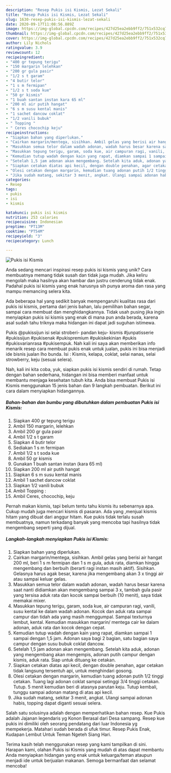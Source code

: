 ```yaml
---
description: "Resep Pukis isi Kismis, Lezat Sekali"
title: "Resep Pukis isi Kismis, Lezat Sekali"
slug: 1630-resep-pukis-isi-kismis-lezat-sekali
date: 2020-09-17T11:08:56.889Z
image: https://img-global.cpcdn.com/recipes/427d25ea2ebb9ff2/751x532cq70/pukis-isi-kismis-foto-resep-utama.jpg
thumbnail: https://img-global.cpcdn.com/recipes/427d25ea2ebb9ff2/751x532cq70/pukis-isi-kismis-foto-resep-utama.jpg
cover: https://img-global.cpcdn.com/recipes/427d25ea2ebb9ff2/751x532cq70/pukis-isi-kismis-foto-resep-utama.jpg
author: Lily Nichols
ratingvalue: 3.9
reviewcount: 12
recipeingredient:
- "400 gr tepung terigu"
- "150 margarin lelehkan"
- "200 gr gula pasir"
- "1/2 s t garam"
- "4 butir telor"
- "1 s m fermipan"
- "1/2 s t soda kue"
- "50 gr kismis"
- "1 buah santan instan kara 65 ml"
- "200 ml air putih hangat"
- "6 s m susu kental manis"
- "1 sachet dancow coklat"
- "1/2 vanili bubuk"
- " Topping "
- " Ceres chocochip keju"
recipeinstructions:
- "Siapkan bahan yang diperlukan."
- "Cairkan margarin/mentega, sisihkan. Ambil gelas yang berisi air hangat 200 ml, beri 1 s m fermipan dan 1 s m gula, aduk rata, diamkan hingga mengembang dan berbuih (berarti ragi instan masih aktif). Sisihkan. Gelasnya harus agak besar, karena jika mengembang akan 3 x tinggi air atau sampai keluar gelas."
- "Masukkan semua telor dalam wadah adonan, wadah harus besar karena saat nanti didiamkan akan mengembang sampai 3 x, tambah gula pasir yang tersisa aduk rata dan kocok sampai berbuih (10 menit), saya tidak memakai mixer."
- "Masukkan tepung terigu, garam, soda kue, air campuran ragi, vanili, susu kental ke dalam wadah adonan. Kocok dan aduk rata sampai campur dan tidah ada yang masih menggumpal. Sampai texturnya lembut, kental. Kemudian masukkan margarin/ mentega cair ke dalam adonan, aduk rata dan kocok dengan cepat."
- "Kemudian tutup wadah dengan kain yang rapat, diamkan sampai 1 sampai dengan 1,5 jam. Adonan saya bagi 2 bagian, satu bagian saya campur dengan susu bubuk coklat dancow."
- "Setelah 1,5 jam adonan akan mengembang. Setelah kita aduk, adonan yang mengembang akan mengempis, adonan putih campur dengan kismis, aduk rata. Siap untuk dituang ke cetakan."
- "Siapkan cetakan diatas api kecil, dengan double penahan, agar cetakan tidak langsung tersentuh api, untuk menghindari gosong."
- "Olesi cetakan dengan margarin, kemudian tuang adonan putih 1/2 tinggi cetakan. Tuang lagi adonan coklat sampai setinggi 3/4 tinggi cetakan. Tutup. 5 menit kemudian beri di atasnya parutan keju. Tutup kembali, tunggu sampai adonan matang di atas api kecil."
- "Jika sudah matang, sekitar 3 menit, angkat. Ulangi sampai adonan habis, topping dapat diganti sesuai selera."
categories:
- Resep
tags:
- pukis
- isi
- kismis

katakunci: pukis isi kismis 
nutrition: 253 calories
recipecuisine: Indonesian
preptime: "PT13M"
cooktime: "PT54M"
recipeyield: "3"
recipecategory: Lunch

---
```



![Pukis isi Kismis](https://img-global.cpcdn.com/recipes/427d25ea2ebb9ff2/751x532cq70/pukis-isi-kismis-foto-resep-utama.jpg)

Anda sedang mencari inspirasi resep pukis isi kismis yang unik? Cara membuatnya memang tidak susah dan tidak juga mudah. Jika keliru mengolah maka hasilnya akan hambar dan justru cenderung tidak enak. Padahal pukis isi kismis yang enak harusnya sih punya aroma dan rasa yang mampu memancing selera kita.

Ada beberapa hal yang sedikit banyak mempengaruhi kualitas rasa dari pukis isi kismis, pertama dari jenis bahan, lalu pemilihan bahan segar, sampai cara membuat dan menghidangkannya. Tidak usah pusing jika ingin menyiapkan pukis isi kismis yang enak di mana pun anda berada, karena asal sudah tahu triknya maka hidangan ini dapat jadi suguhan istimewa.

Pukis @pukissijun isi selai stroberi- pandan keju- kismis #junpatisserie #pukissijun #pukisenak #pukispremium #pukiskekinian #pukis #pukisvarianrasa #pukisempuk. Nah kali ini saya akan memberikan info menarik resep cara membuat pukis enak untuk jualan, pukis ini bisa menjadi ide bisnis jualan lho bunda. Isi : Kismis, kelapa, coklat, selai nanas, selai strowberry, keju (sesuai selera).


Nah, kali ini kita coba, yuk, siapkan pukis isi kismis sendiri di rumah. Tetap dengan bahan sederhana, hidangan ini bisa memberi manfaat untuk membantu menjaga kesehatan tubuh kita. Anda bisa membuat Pukis isi Kismis menggunakan 15 jenis bahan dan 9 langkah pembuatan. Berikut ini cara dalam menyiapkan hidangannya.

<!--inarticleads1-->

##### Bahan-bahan dan bumbu yang dibutuhkan dalam pembuatan Pukis isi Kismis:

1. Siapkan 400 gr tepung terigu
1. Ambil 150 margarin, lelehkan
1. Ambil 200 gr gula pasir
1. Ambil 1/2 s t garam
1. Siapkan 4 butir telor
1. Sediakan 1 s m fermipan
1. Ambil 1/2 s t soda kue
1. Ambil 50 gr kismis
1. Gunakan 1 buah santan instan (kara 65 ml)
1. Siapkan 200 ml air putih hangat
1. Siapkan 6 s m susu kental manis
1. Ambil 1 sachet dancow coklat
1. Siapkan 1/2 vanili bubuk
1. Ambil  Topping :
1. Ambil  Ceres, chocochip, keju


Pernah makan kismis, tapi belum tentu tahu kismis itu sebenarnya apa. Cukup mudah juga mencari kismis di pasaran. Ada yang ,menjual kismis hitam yang dibuat dari anggur hitam. Kue pukis tidak terlalu susah membuatnya, namun terkadang banyak yang mencoba tapi hasilnya tidak mengembang seperti yang dijual. 

<!--inarticleads2-->

##### Langkah-langkah menyiapkan Pukis isi Kismis:

1. Siapkan bahan yang diperlukan.
1. Cairkan margarin/mentega, sisihkan. Ambil gelas yang berisi air hangat 200 ml, beri 1 s m fermipan dan 1 s m gula, aduk rata, diamkan hingga mengembang dan berbuih (berarti ragi instan masih aktif). Sisihkan. Gelasnya harus agak besar, karena jika mengembang akan 3 x tinggi air atau sampai keluar gelas.
1. Masukkan semua telor dalam wadah adonan, wadah harus besar karena saat nanti didiamkan akan mengembang sampai 3 x, tambah gula pasir yang tersisa aduk rata dan kocok sampai berbuih (10 menit), saya tidak memakai mixer.
1. Masukkan tepung terigu, garam, soda kue, air campuran ragi, vanili, susu kental ke dalam wadah adonan. Kocok dan aduk rata sampai campur dan tidah ada yang masih menggumpal. Sampai texturnya lembut, kental. Kemudian masukkan margarin/ mentega cair ke dalam adonan, aduk rata dan kocok dengan cepat.
1. Kemudian tutup wadah dengan kain yang rapat, diamkan sampai 1 sampai dengan 1,5 jam. Adonan saya bagi 2 bagian, satu bagian saya campur dengan susu bubuk coklat dancow.
1. Setelah 1,5 jam adonan akan mengembang. Setelah kita aduk, adonan yang mengembang akan mengempis, adonan putih campur dengan kismis, aduk rata. Siap untuk dituang ke cetakan.
1. Siapkan cetakan diatas api kecil, dengan double penahan, agar cetakan tidak langsung tersentuh api, untuk menghindari gosong.
1. Olesi cetakan dengan margarin, kemudian tuang adonan putih 1/2 tinggi cetakan. Tuang lagi adonan coklat sampai setinggi 3/4 tinggi cetakan. Tutup. 5 menit kemudian beri di atasnya parutan keju. Tutup kembali, tunggu sampai adonan matang di atas api kecil.
1. Jika sudah matang, sekitar 3 menit, angkat. Ulangi sampai adonan habis, topping dapat diganti sesuai selera.


Salah satu solusinya adalah dengan memperhatikan bahan resep. Kue Pukis adalah Jajanan legendaris yg Konon Berasal dari Desa sampang. Resep kue pukis ini dimiliki oleh seorang pendatang dari luar Indonesia yg mempekerja. Matahari sudah berada di ufuk timur. Resep Pukis Enak, Kudapan Lembut Untuk Teman Ngeteh Siang Hari. 

Terima kasih telah menggunakan resep yang kami tampilkan di sini. Harapan kami, olahan Pukis isi Kismis yang mudah di atas dapat membantu Anda menyiapkan hidangan yang enak untuk keluarga/teman ataupun menjadi ide untuk berjualan makanan. Semoga bermanfaat dan selamat mencoba!
